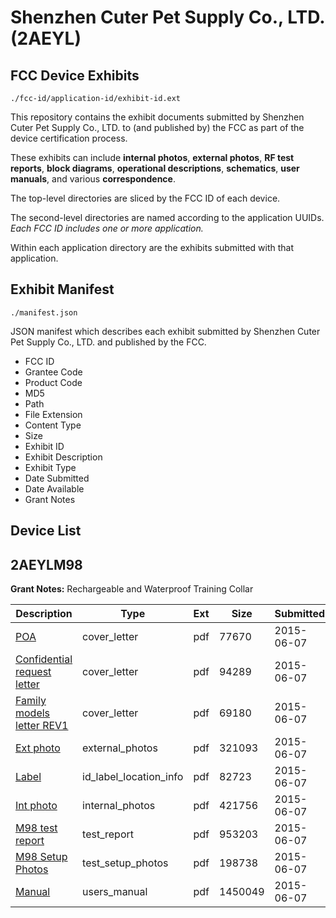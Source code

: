 # Shenzhen Cuter Pet Supply Co., LTD. (2AEYL)
## FCC Device Exhibits

```
./fcc-id/application-id/exhibit-id.ext
```

This repository contains the exhibit documents submitted by Shenzhen Cuter Pet Supply Co., LTD. to (and published by) the FCC as part of the device certification process.

These exhibits can include **internal photos**, **external photos**, **RF test reports**, **block diagrams**, **operational descriptions**, **schematics**, **user manuals**, and various **correspondence**.

The top-level directories are sliced by the FCC ID of each device.

The second-level directories are named according to the application UUIDs. *Each FCC ID includes one or more application.*

Within each application directory are the exhibits submitted with that application. 

## Exhibit Manifest

```
./manifest.json
```

JSON manifest which describes each exhibit submitted by Shenzhen Cuter Pet Supply Co., LTD. and published by the FCC.

- FCC ID
- Grantee Code
- Product Code
- MD5
- Path
- File Extension
- Content Type
- Size
- Exhibit ID
- Exhibit Description
- Exhibit Type
- Date Submitted
- Date Available
- Grant Notes

## Device List
## 2AEYLM98
**Grant Notes:** Rechargeable and Waterproof Training Collar

| Description | Type | Ext | Size | Submitted | Available |
| ----------- | ---- | --- | ---- | --------- | --------- |
| [POA](2AEYLM98/c64686b369b9d9cd14fde79e063f9471/2638943.pdf) | cover_letter | pdf | 77670 | 2015-06-07 | 2015-06-07 |
| [Confidential request letter](2AEYLM98/c64686b369b9d9cd14fde79e063f9471/2638944.pdf) | cover_letter | pdf | 94289 | 2015-06-07 | 2015-06-07 |
| [Family models letter REV1](2AEYLM98/c64686b369b9d9cd14fde79e063f9471/2638945.pdf) | cover_letter | pdf | 69180 | 2015-06-07 | 2015-06-07 |
| [Ext photo](2AEYLM98/c64686b369b9d9cd14fde79e063f9471/2638948.pdf) | external_photos | pdf | 321093 | 2015-06-07 | 2015-06-07 |
| [Label](2AEYLM98/c64686b369b9d9cd14fde79e063f9471/2638950.pdf) | id_label_location_info | pdf | 82723 | 2015-06-07 | 2015-06-07 |
| [Int photo](2AEYLM98/c64686b369b9d9cd14fde79e063f9471/2638949.pdf) | internal_photos | pdf | 421756 | 2015-06-07 | 2015-06-07 |
| [M98 test report](2AEYLM98/c64686b369b9d9cd14fde79e063f9471/2638947.pdf) | test_report | pdf | 953203 | 2015-06-07 | 2015-06-07 |
| [M98 Setup Photos](2AEYLM98/c64686b369b9d9cd14fde79e063f9471/2638946.pdf) | test_setup_photos | pdf | 198738 | 2015-06-07 | 2015-06-07 |
| [Manual](2AEYLM98/c64686b369b9d9cd14fde79e063f9471/2638951.pdf) | users_manual | pdf | 1450049 | 2015-06-07 | 2015-06-07 |
